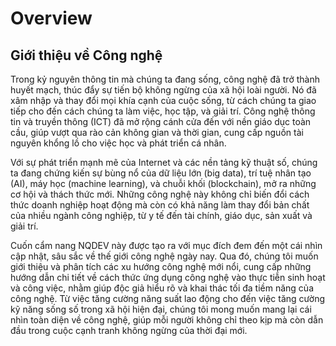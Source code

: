 # Overview

## Giới thiệu về Công nghệ

Trong kỷ nguyên thông tin mà chúng ta đang sống, công nghệ đã trở thành huyết mạch, thúc đẩy sự tiến bộ không ngừng của xã hội loài người. Nó đã xâm nhập và thay đổi mọi khía cạnh của cuộc sống, từ cách chúng ta giao tiếp cho đến cách chúng ta làm việc, học tập, và giải trí. Công nghệ thông tin và truyền thông (ICT) đã mở rộng cánh cửa đến với nền giáo dục toàn cầu, giúp vượt qua rào cản không gian và thời gian, cung cấp nguồn tài nguyên khổng lồ cho việc học và phát triển cá nhân.

Với sự phát triển mạnh mẽ của Internet và các nền tảng kỹ thuật số, chúng ta đang chứng kiến sự bùng nổ của dữ liệu lớn (big data), trí tuệ nhân tạo (AI), máy học (machine learning), và chuỗi khối (blockchain), mở ra những cơ hội và thách thức mới. Những công nghệ này không chỉ biến đổi cách thức doanh nghiệp hoạt động mà còn có khả năng làm thay đổi bản chất của nhiều ngành công nghiệp, từ y tế đến tài chính, giáo dục, sản xuất và giải trí.

Cuốn cẩm nang NQDEV này được tạo ra với mục đích đem đến một cái nhìn cập nhật, sâu sắc về thế giới công nghệ ngày nay. Qua đó, chúng tôi muốn giới thiệu và phân tích các xu hướng công nghệ mới nổi, cung cấp những hướng dẫn chi tiết về cách thức ứng dụng công nghệ vào thực tiễn sinh hoạt và công việc, nhằm giúp độc giả hiểu rõ và khai thác tối đa tiềm năng của công nghệ. Từ việc tăng cường năng suất lao động cho đến việc tăng cường kỹ năng sống số trong xã hội hiện đại, chúng tôi mong muốn mang lại cái nhìn toàn diện về công nghệ, giúp mỗi người không chỉ theo kịp mà còn dẫn đầu trong cuộc cạnh tranh không ngừng của thời đại mới.

